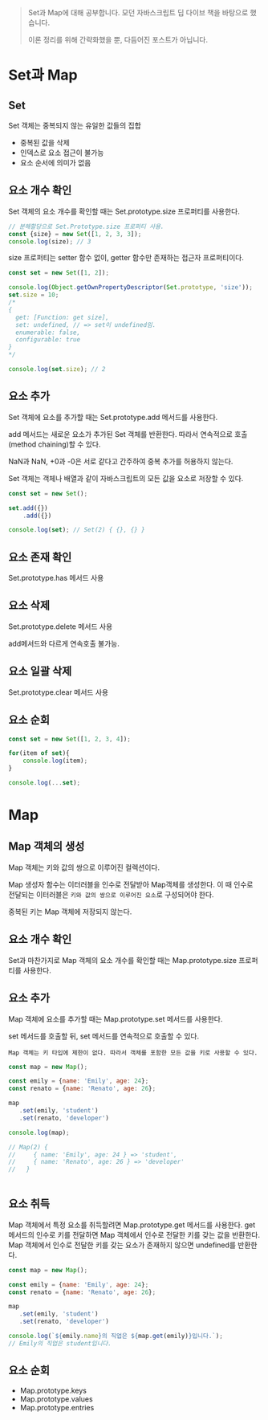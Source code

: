 > Set과 Map에 대해 공부합니다. 모던 자바스크립트 딥 다이브 책을 바탕으로 했습니다. 
> 
> 이론 정리를 위해 간략화했을 뿐, 다듬어진 포스트가 아닙니다. 

# Set과 Map

## Set

Set 객체는 중복되지 않는 유일한 값들의 집합

- 중복된 값을 삭제
- 인덱스로 요소 접근이 불가능
- 요소 순서에 의미가 없음

## 요소 개수 확인

Set 객체의 요소 개수를 확인할 때는 Set.prototype.size 프로퍼티를 사용한다. 

```js
// 분해할당으로 Set.Prototype.size 프로퍼티 사용. 
const {size} = new Set([1, 2, 3, 3]);
console.log(size); // 3
```

size 프로퍼티는 setter 함수 없이, getter 함수만 존재하는 접근자 프로퍼티이다. 

```js
const set = new Set([1, 2]);

console.log(Object.getOwnPropertyDescriptor(Set.prototype, 'size'));
set.size = 10;
/*
{
  get: [Function: get size],
  set: undefined, // => set이 undefined임. 
  enumerable: false,
  configurable: true
}
*/

console.log(set.size); // 2
```

## 요소 추가

Set 객체에 요소를 추가할 때는 Set.prototype.add 메서드를 사용한다.

add 메서드는 새로운 요소가 추가된 Set 객체를 반환한다. 따라서 연속적으로 호출(method chaining)할 수 있다.

NaN과 NaN, +0과 -0은 서로 같다고 간주하여 중복 추가를 허용하지 않는다.

Set 객체는 객체나 배열과 같이 자바스크립트의 모든 값을 요소로 저장할 수 있다. 
```js
const set = new Set();

set.add({})
    .add({})

console.log(set); // Set(2) { {}, {} }
```

## 요소 존재 확인

Set.prototype.has 메서드 사용

## 요소 삭제

Set.prototype.delete 메서드 사용

add메서드와 다르게 연속호출 불가능.

## 요소 일괄 삭제

Set.prototype.clear 메서드 사용

## 요소 순회

```js
const set = new Set([1, 2, 3, 4]);

for(item of set){
    console.log(item);
}

console.log(...set);
```

# Map

## Map 객체의 생성

Map 객체는 키와 값의 쌍으로 이루어진 컬렉션이다. 

Map 생성자 함수는 이터러블을 인수로 전달받아 Map객체를 생성한다. 이 때 인수로 전달되는 이터러블은 `키와 값의 쌍으로 이루어진 요소`로 구성되어야 한다.

중복된 키는 Map 객체에 저장되지 않는다.

## 요소 개수 확인

Set과 마찬가지로 Map 객체의 요소 개수를 확인할 때는 Map.prototype.size 프로퍼티를 사용한다. 

## 요소 추가

Map 객체에 요소를 추가할 때는 Map.prototype.set 메서드를 사용한다.

set 메서드를 호출할 뒤, set 메서드를 연속적으로 호출할 수 있다. 

`Map 객체는 키 타입에 제한이 없다. 따라서 객체를 포함한 모든 값을 키로 사용할 수 있다.`

```js
const map = new Map();

const emily = {name: 'Emily', age: 24};
const renato = {name: 'Renato', age: 26};

map
   .set(emily, 'student')
   .set(renato, 'developer')

console.log(map);

// Map(2) {
//     { name: 'Emily', age: 24 } => 'student',
//     { name: 'Renato', age: 26 } => 'developer'
//   }
  
```

## 요소 취득 

Map 객체에서 특정 요소를 취득할려면 Map.prototype.get 메서드를 사용한다. get 메서드의 인수로 키를 전달하면 Map 객체에서 인수로 전달한 키를 갖는 값을 반환한다. Map 객체에서 인수로 전달한 키를 갖는 요소가 존재하지 않으면 undefined를 반환한다. 

```js
const map = new Map();

const emily = {name: 'Emily', age: 24};
const renato = {name: 'Renato', age: 26};

map
   .set(emily, 'student')
   .set(renato, 'developer')

console.log(`${emily.name}의 직업은 ${map.get(emily)}입니다.`);
// Emily의 직업은 student입니다.
```

## 요소 순회

- Map.prototype.keys
- Map.prototype.values
- Map.prototype.entries

